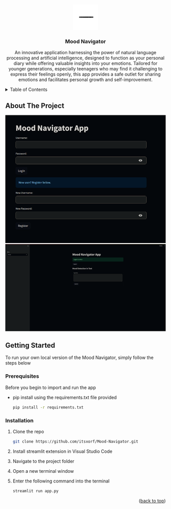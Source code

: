 <a name="readme-top"></a>


<!-- PROJECT LOGO -->
<br />
<div align="center">
  <a href="https://github.com/github_username/repo_name">
    <img src="MoodNavigatorLogo.png" alt="Logo" width="80" height="80">
  </a>

<h3 align="center">Mood Navigator</h3>

  <p align="center">
    An innovative application harnessing the power of natural language processing and artificial intelligence, designed to function as your personal diary while offering valuable insights into your emotions. Tailored for younger generations, especially teenagers who may find it challenging to express their feelings openly, this app provides a safe outlet for sharing emotions and facilitates personal growth and self-improvement.
    <br />
  </p>
</div>



<!-- TABLE OF CONTENTS -->
<details>
  <summary>Table of Contents</summary>
  <ol>
    <li>
      <a href="#about-the-project">About The Project</a>
      <ul>
        <li><a href="#built-with">Built With Streamlit</a></li>
      </ul>
    </li>
    <li>
      <a href="#getting-started">Getting Started</a>
      <ul>
        <li><a href="#prerequisites">Prerequisites</a></li>
        <li><a href="#installation">Installation</a></li>
      </ul>
    </li>
  </ol>
</details>



<!-- ABOUT THE PROJECT -->
## About The Project

![Login Page](Screenshot_1.png)
![Home Page](Screenshot_2.png)
<!-- GETTING STARTED -->
## Getting Started

To run your own local version of the Mood Navigator, simply follow the steps below

### Prerequisites

Before you begin to import and run the app
* pip install using the requirements.txt file provided
  ```sh
  pip install -r requirements.txt
  ```

### Installation

1. Clone the repo
   ```sh
   git clone https://github.com/itsxorf/Mood-Navigator.git
   ```
2. Install streamlit extension in Visual Studio Code

4. Navigate to the project folder

5. Open a new terminal window

3. Enter the following command into the terminal
   ```sh
   streamlit run app.py
   ```

<p align="right">(<a href="#readme-top">back to top</a>)</p>




